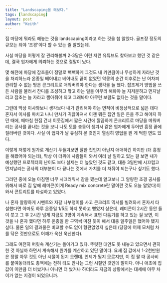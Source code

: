 ```yaml
---
title: "Landscaping을 해보다."
tags: [landscaping]
layout: post
author: "Keith"
---
```


집 마당에 뭐라도 해놓는 것을 landscaping이라고 하는 것을 첨 알았다. 골프장 정도의 규모는 되야 '조경'이다 할 수 있는 줄 알았는데.

사실 마당을 어떻게 잘 관리해볼까 2-3달은 이런 저런 유튜브도 찾아보고 했던 것 같은데, 결국 업자에게 의뢰하는 것으로 결말이 났다. 

몇 해전에 마당에 잡초들이 정말로 빽빽하게 그것도 내 키만큼이나 무성하게 자라난 것을 처리하느라 온종일 베어내고 베어내도 끝이 없었던 악몽의 순간 이후로는 난 어차피 관리할 수 없는 땅은 콘크리트로 매워버려야 한다는 생각을 늘 했다. 잡초제거 방법을 쓰든 사람을 불러서 잔디를 조성하고 깎고 하는 일을 아무리 해봐야 늘 지저분하고 먼지날리고 잡초는 늘 자라고 뽑아줘야 되고 그래봐야 아무런 보람도 없다는 것을 말이다. 

그런데 막상 이사와보니 생각보다 내가 관리해야 하는 면적이 비정상적으로 넓은 데다 혼자서 이사를 마치고 나니 만사가 귀찮아져서 이젠 뭐든 집안 일은 돈을 주고 해야지 하던 때에, 때마침 한집 건너 이웃집에서 짧은 시간에 깔끔하게 콘크리트로 마당을 메워버리는 공사를 끝내는 것을 보니 나도 모를 충동이 생겨서 같은 업자에게 두어번 흥정 끝에 질러버린 것이다. 사실 이 업자가 날 유심히 본 것인지 열심히 영업을 뛴 게 먹힌 면도 있다. 

이렇게 저렇게 원가로 계산기 두들겨보면 잘한 짓인지 아닌지 애매하긴 하지만 (더 흥정을 해봤어야 되는데), 막상 이 더위에 사람들이 와서 여러 날 일하고 있는 걸 보면 내가 예상했던 프로젝터의 난이도 보다 실제는 더 높았던 것도 같고, 대충 3일만에 시끄럽고 먼지날리는 공사의 대부분이 다 끝나는 것에서 가치를 더 쳐줘야 되는구나 싶기도 했다. 

그러던 중에 오늘 아침엔 너무 시끄러워서 잠을 깼는데 알고보니 그 알량한 조경 공사를 위해서 바로 집 앞에 레미콘(이게 Ready mix concrete란 말이란 것도 오늘 알았다)이 와서 콘트리트를 타설하고 있었다.

나 혼자 알량하게 시멘트와 자갈 나부랭이를 사고 콘크리트 믹서를 빌려와서 혼자서 타설했다면 아마도 하루 온종일 1/5도 하지 못하고 뻗었지 싶은데, 레미콘이 2시간 동안 들이 붓고 그 후 2시간 넘게 지금도 3명이 계속해서 표면 다듬기를 하고 있는 걸 보면, 이것을 나 혼자 했다면 하루 온종일 한 구역씩 미친 듯이 해서 대충 일주일은 했어야 됐지 싶다. 물론 일의 결과물은 비교할 수도 없이 형편없었지 싶은데 (당장에 어제 모처럼 차를 닦은 것만으로도 어깨가 욱신 욱신한다).

그래도 여전히 머릿속 계산기는 돌아가고 있다. 뚜렷한 대안도 못 내놓고 있으면서 괜히 한 것 아닐까 하면서 계속해서 원가를 계산하고 있단 말이다. 요새 집 값에서 1-2천만원은 정말 아무 것도 아닌 시절이 된지 오랜데. 언제가 될지 모르지만, 이 집 팔 때 공사비를 붙여놓더라도 총액에는 전혀 티도 안나는 그런 시절인 것인데 말이다. 아니 애초에 집값이 이만큼 더 비쌌거나 아니면 더 쌌거나 하더라도 지금의 상황에서는 대세에 아무 차이가 없는 지경이 되었으니까.
